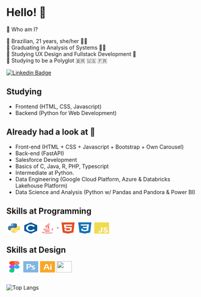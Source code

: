 
# Hello! 👋

🧐 Who am I?

 📌 Brazilian, 21 years, she/her 🏳️‍🌈 <br>
 📌 Graduating in Analysis of Systems 👩‍💻 <br>
 📌 Studying UX Design and Fullstack Development 🧰 <br>
 📌 Studying to be a Polyglot 🇧🇷 🇺🇸 🇫🇷 <br>
 
[![Linkedin Badge](https://img.shields.io/badge/-Sarah%20Soares-6633cc?style=flat-square&logo=Linkedin&logoColor=white&link=https://www.linkedin.com/in/sarah-soares-gs/)](https://www.linkedin.com/in/sarah-soares-gs/) 

## Studying
 - Frontend (HTML, CSS, Javascript)
 - Backend (Python for Web Development)



## Already had a look at 👀
- Front-end (HTML + CSS + Javascript + Bootstrap + Own Carousel)
- Back-end (FastAPI)
- Salesforce Development
- Basics of C, Java, R, PHP, Typescript
- Intermediate at Python.
- Data Engineering (Google Cloud Platform, Azure & Databricks Lakehouse Platform)
- Data Science and Analysis (Python w/ Pandas and Pandora & Power BI)

## Skills at Programming
 <img align="center" height="30" width="40" src="https://raw.githubusercontent.com/devicons/devicon/master/icons/python/python-original.svg"> <img align="center" height="30" width="40" src="https://raw.githubusercontent.com/devicons/devicon/master/icons/c/c-plain.svg" />  <img align="center" height="30" width="40" src="https://raw.githubusercontent.com/devicons/devicon/master/icons/java/java-plain.svg" /> - <img align="center" height="30" width="40" src="https://raw.githubusercontent.com/devicons/devicon/master/icons/html5/html5-plain.svg" />  <img align="center" height="30" width="40" src="https://raw.githubusercontent.com/devicons/devicon/master/icons/css3/css3-plain.svg" /> <img align="center" height="30" width="40" src="https://raw.githubusercontent.com/devicons/devicon/master/icons/javascript/javascript-plain.svg" />

          
 
## Skills at Design
<img align="center" height="30" width="40" src="https://raw.githubusercontent.com/devicons/devicon/master/icons/figma/figma-original.svg" /> <img align="center" height="30" width="40" src="https://raw.githubusercontent.com/devicons/devicon/master/icons/photoshop/photoshop-plain.svg" /> <img align="center" height="30" width="40" src="https://raw.githubusercontent.com/devicons/devicon/master/icons/illustrator/illustrator-plain.svg" /> <img align="center" height="30" width="40" src="https://cdn.jsdelivr.net/gh/devicons/devicon/icons/xd/xd-plain.svg" />


<br> ![Top Langs](https://github-readme-stats.vercel.app/api/top-langs/?username=sarahsoaressilva&layout=compact) 

